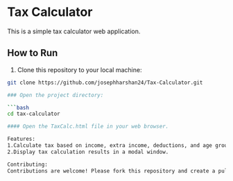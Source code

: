 # Tax Calculator

This is a simple tax calculator web application.

## How to Run

1. Clone this repository to your local machine:

```bash
git clone https://github.com/josephharshan24/Tax-Calculator.git

### Open the project directory:

```bash
cd tax-calculator

#### Open the TaxCalc.html file in your web browser.

Features:
1.Calculate tax based on income, extra income, deductions, and age group.
2.Display tax calculation results in a modal window.

Contributing:
Contributions are welcome! Please fork this repository and create a pull request with your changes.


